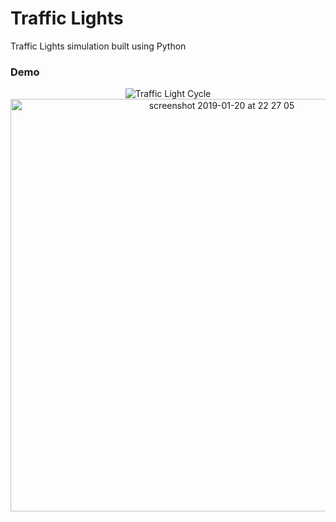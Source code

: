 # Traffic Lights

Traffic Lights simulation built using Python

### Demo

<p align="center">
  <img alt="Traffic Light Cycle" src='https://user-images.githubusercontent.com/39765499/51445930-b2e4f400-1d02-11e9-8412-4fbad0111938.gif'>

<img width="660" alt="screenshot 2019-01-20 at 22 27 05" src="https://user-images.githubusercontent.com/39765499/51445931-b4aeb780-1d02-11e9-9e23-0b2c45b3e54f.png">

</p>



